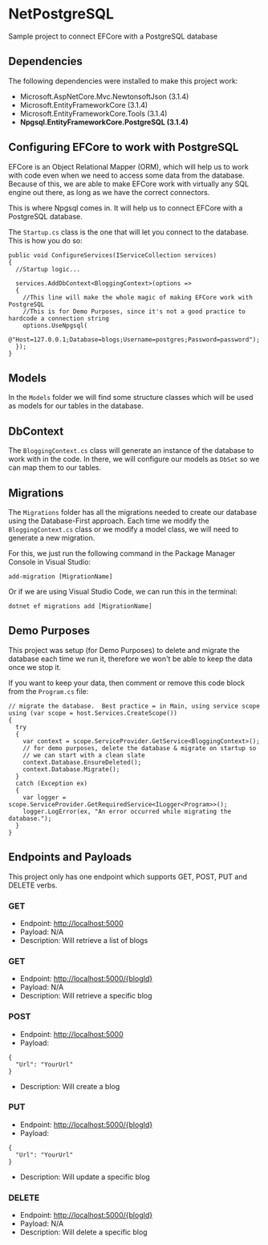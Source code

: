 # NetPostgreSQL
Sample project to connect EFCore with a PostgreSQL database

## Dependencies
The following dependencies were installed to make this project work:
- Microsoft.AspNetCore.Mvc.NewtonsoftJson (3.1.4)
- Microsoft.EntityFrameworkCore (3.1.4)
- Microsoft.EntityFrameworkCore.Tools (3.1.4)
- **Npgsql.EntityFrameworkCore.PostgreSQL (3.1.4)**

## Configuring EFCore to work with PostgreSQL
EFCore is an Object Relational Mapper (ORM), which will help us to work with code even when we need to access some data from the database. Because of this, we are able to make EFCore work with virtually any SQL engine out there, as long as we have the correct connectors.

This is where Npgsql comes in. It will help us to connect EFCore with a PostgreSQL database.

The `Startup.cs` class is the one that will let you connect to the database. This is how you do so:

```
public void ConfigureServices(IServiceCollection services)
{
  //Startup logic...
  
  services.AddDbContext<BloggingContext>(options =>
  {
    //This line will make the whole magic of making EFCore work with PostgreSQL
    //This is for Demo Purposes, since it's not a good practice to hardcode a connection string
    options.UseNpgsql(
        @"Host=127.0.0.1;Database=blogs;Username=postgres;Password=password");
  });
}
```
## Models
In the `Models` folder we will find some structure classes which will be used as models for our tables in the database.

## DbContext
The `BloggingContext.cs` class will generate an instance of the database to work with in the code. In there, we will configure our models as `DbSet` so we can map them to our tables.

## Migrations
The `Migrations` folder has all the migrations needed to create our database using the Database-First approach. Each time we modify the `BloggingContext.cs` class or we modify a model class, we will need to generate a new migration.

For this, we just run the following command in the Package Manager Console in Visual Studio:
```
add-migration [MigrationName]
```

Or if we are using Visual Studio Code, we can run this in the terminal:
```
dotnet ef migrations add [MigrationName]
```

## Demo Purposes
This project was setup (for Demo Purposes) to delete and migrate the database each time we run it, therefore we won't be able to keep the data once we stop it.

If you want to keep your data, then comment or remove this code block from the `Program.cs` file:
```
// migrate the database.  Best practice = in Main, using service scope
using (var scope = host.Services.CreateScope())
{
  try
  {
    var context = scope.ServiceProvider.GetService<BloggingContext>();
    // for demo purposes, delete the database & migrate on startup so 
    // we can start with a clean slate
    context.Database.EnsureDeleted();
    context.Database.Migrate();
  }
  catch (Exception ex)
  {
    var logger = scope.ServiceProvider.GetRequiredService<ILogger<Program>>();
    logger.LogError(ex, "An error occurred while migrating the database.");
  }
}
```

## Endpoints and Payloads
This project only has one endpoint which supports GET, POST, PUT and DELETE verbs.

### GET
- Endpoint: [http://localhost:5000](http://localhost:5000) 
- Payload: N/A
- Description: Will retrieve a list of blogs

### GET
- Endpoint: [http://localhost:5000/{blogId}](http://localhost:5000/{blogId}) 
- Payload: N/A
- Description: Will retrieve a specific blog

### POST
- Endpoint: [http://localhost:5000](http://localhost:5000)
- Payload: 
```
{
  "Url": "YourUrl"
}
```
- Description: Will create a blog

### PUT
- Endpoint: [http://localhost:5000/{blogId}](http://localhost:5000/{blogId}) 
- Payload: 
```
{
  "Url": "YourUrl"
}
```
- Description: Will update a specific blog

### DELETE
- Endpoint: [http://localhost:5000/{blogId}](http://localhost:5000/{blogId}) 
- Payload: N/A
- Description: Will delete a specific blog
